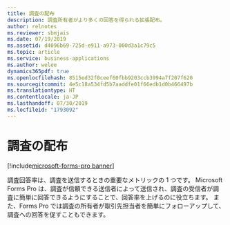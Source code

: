 ```yaml
---
title: 調査の配布
description: 調査所有者がより多くの回答を得られる拡張配布。
author: relnotes
ms.reviewer: sbmjais
ms.date: 07/19/2019
ms.assetid: d4096b69-725d-e911-a973-000d3a1c79c5
ms.topic: article
ms.service: business-applications
ms.author: welee
dynamics365pdf: true
ms.openlocfilehash: 8515ed32f0ceef60fbb9203ccb3994a7f207f620
ms.sourcegitcommit: 4e5c18a534fd5b7aaddfe01f66edb1d0b466497b
ms.translationtype: HT
ms.contentlocale: ja-JP
ms.lasthandoff: 07/30/2019
ms.locfileid: "1793092"
---
```

# <a name="survey-distribution"></a>調査の配布

[!include[microsoft-forms-pro banner](../includes/microsoft-forms-pro.md)]

調査回答率は、調査を送信するときの重要なメトリックの 1 つです。 Microsoft Forms Pro は、調査が信頼できる送信者によって送信され、調査の受信者が調査に簡単に回答できるようにすることで、回答率を上げるのに役立ちます。 また、Forms Pro では調査の所有者が取引先担当者を簡単にフォローアップして、調査への回答を促すこともできます。
